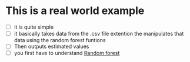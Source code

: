 # This is a real world example

- [ ] it is quite simple
- [ ] it basically takes data from the .csv file extention the manipulates that data using the random forest funtions
- [ ] Then outputs estimated values
- [ ] you first have to understand [Random forest](https://github.com/PyMachine-Collective/Random-forest/README.md)
